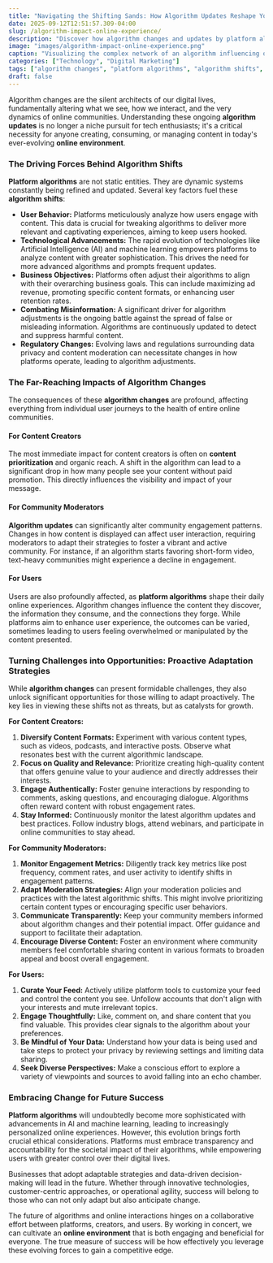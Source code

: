 ```yaml
---
title: "Navigating the Shifting Sands: How Algorithm Updates Reshape Your Online Experience"
date: 2025-09-12T12:51:57.309-04:00
slug: /algorithm-impact-online-experience/
description: "Discover how algorithm changes and updates by platform algorithms are reshaping content prioritization, community engagement, and your overall online experience."
image: "images/algorithm-impact-online-experience.png"
caption: "Visualizing the complex network of an algorithm influencing online content."
categories: ["Technology", "Digital Marketing"]
tags: ["algorithm changes", "platform algorithms", "algorithm shifts", "algorithm updates", "content prioritization"]
draft: false
---
```


Algorithm changes are the silent architects of our digital lives, fundamentally altering what we see, how we interact, and the very dynamics of online communities. Understanding these ongoing **algorithm updates** is no longer a niche pursuit for tech enthusiasts; it's a critical necessity for anyone creating, consuming, or managing content in today's ever-evolving **online environment**.

### The Driving Forces Behind Algorithm Shifts

**Platform algorithms** are not static entities. They are dynamic systems constantly being refined and updated. Several key factors fuel these **algorithm shifts**:

*   **User Behavior:** Platforms meticulously analyze how users engage with content. This data is crucial for tweaking algorithms to deliver more relevant and captivating experiences, aiming to keep users hooked.
*   **Technological Advancements:** The rapid evolution of technologies like Artificial Intelligence (AI) and machine learning empowers platforms to analyze content with greater sophistication. This drives the need for more advanced algorithms and prompts frequent updates.
*   **Business Objectives:** Platforms often adjust their algorithms to align with their overarching business goals. This can include maximizing ad revenue, promoting specific content formats, or enhancing user retention rates.
*   **Combating Misinformation:** A significant driver for algorithm adjustments is the ongoing battle against the spread of false or misleading information. Algorithms are continuously updated to detect and suppress harmful content.
*   **Regulatory Changes:** Evolving laws and regulations surrounding data privacy and content moderation can necessitate changes in how platforms operate, leading to algorithm adjustments.

### The Far-Reaching Impacts of Algorithm Changes

The consequences of these **algorithm changes** are profound, affecting everything from individual user journeys to the health of entire online communities.

#### For Content Creators

The most immediate impact for content creators is often on **content prioritization** and organic reach. A shift in the algorithm can lead to a significant drop in how many people see your content without paid promotion. This directly influences the visibility and impact of your message.

#### For Community Moderators

**Algorithm updates** can significantly alter community engagement patterns. Changes in how content is displayed can affect user interaction, requiring moderators to adapt their strategies to foster a vibrant and active community. For instance, if an algorithm starts favoring short-form video, text-heavy communities might experience a decline in engagement.

#### For Users

Users are also profoundly affected, as **platform algorithms** shape their daily online experiences. Algorithm changes influence the content they discover, the information they consume, and the connections they forge. While platforms aim to enhance user experience, the outcomes can be varied, sometimes leading to users feeling overwhelmed or manipulated by the content presented.

### Turning Challenges into Opportunities: Proactive Adaptation Strategies

While **algorithm changes** can present formidable challenges, they also unlock significant opportunities for those willing to adapt proactively. The key lies in viewing these shifts not as threats, but as catalysts for growth.

**For Content Creators:**

1.  **Diversify Content Formats:** Experiment with various content types, such as videos, podcasts, and interactive posts. Observe what resonates best with the current algorithmic landscape.
2.  **Focus on Quality and Relevance:** Prioritize creating high-quality content that offers genuine value to your audience and directly addresses their interests.
3.  **Engage Authentically:** Foster genuine interactions by responding to comments, asking questions, and encouraging dialogue. Algorithms often reward content with robust engagement rates.
4.  **Stay Informed:** Continuously monitor the latest algorithm updates and best practices. Follow industry blogs, attend webinars, and participate in online communities to stay ahead.

**For Community Moderators:**

1.  **Monitor Engagement Metrics:** Diligently track key metrics like post frequency, comment rates, and user activity to identify shifts in engagement patterns.
2.  **Adapt Moderation Strategies:** Align your moderation policies and practices with the latest algorithmic shifts. This might involve prioritizing certain content types or encouraging specific user behaviors.
3.  **Communicate Transparently:** Keep your community members informed about algorithm changes and their potential impact. Offer guidance and support to facilitate their adaptation.
4.  **Encourage Diverse Content:** Foster an environment where community members feel comfortable sharing content in various formats to broaden appeal and boost overall engagement.

**For Users:**

1.  **Curate Your Feed:** Actively utilize platform tools to customize your feed and control the content you see. Unfollow accounts that don't align with your interests and mute irrelevant topics.
2.  **Engage Thoughtfully:** Like, comment on, and share content that you find valuable. This provides clear signals to the algorithm about your preferences.
3.  **Be Mindful of Your Data:** Understand how your data is being used and take steps to protect your privacy by reviewing settings and limiting data sharing.
4.  **Seek Diverse Perspectives:** Make a conscious effort to explore a variety of viewpoints and sources to avoid falling into an echo chamber.

### Embracing Change for Future Success

**Platform algorithms** will undoubtedly become more sophisticated with advancements in AI and machine learning, leading to increasingly personalized online experiences. However, this evolution brings forth crucial ethical considerations. Platforms must embrace transparency and accountability for the societal impact of their algorithms, while empowering users with greater control over their digital lives.

Businesses that adopt adaptable strategies and data-driven decision-making will lead in the future. Whether through innovative technologies, customer-centric approaches, or operational agility, success will belong to those who can not only adapt but also anticipate change.

The future of algorithms and online interactions hinges on a collaborative effort between platforms, creators, and users. By working in concert, we can cultivate an **online environment** that is both engaging and beneficial for everyone. The true measure of success will be how effectively you leverage these evolving forces to gain a competitive edge.